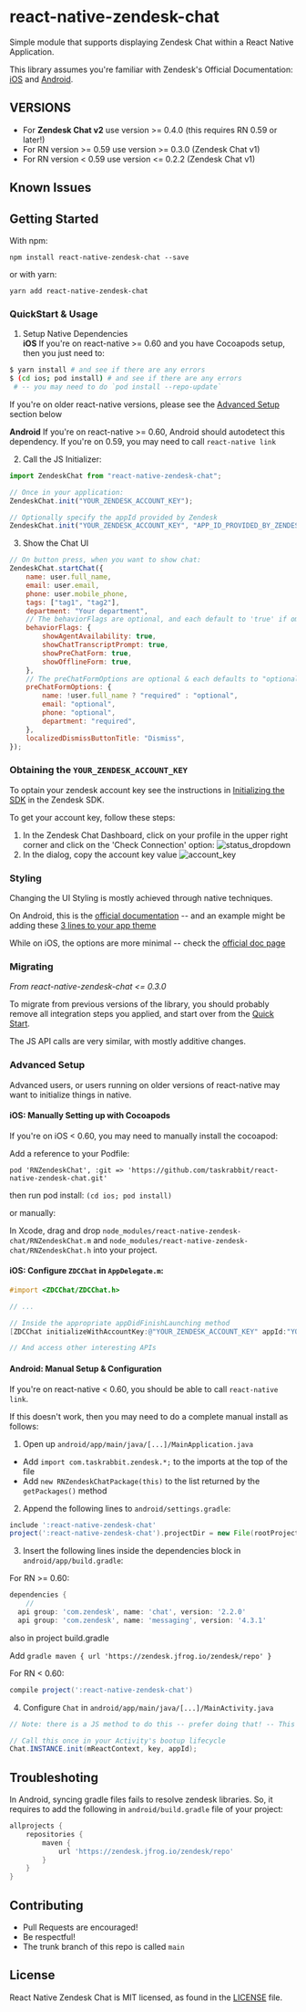 # react-native-zendesk-chat

Simple module that supports displaying Zendesk Chat within a React Native Application.

This library assumes you're familiar with Zendesk's Official Documentation: [iOS](https://developer.zendesk.com/embeddables/docs/chat-sdk-v-2-for-ios/introduction) and [Android](https://developer.zendesk.com/embeddables/docs/chat-sdk-v-2-for-android/introduction).

## VERSIONS

- For **Zendesk Chat v2** use version >= 0.4.0 (this requires RN 0.59 or later!)
- For RN version >= 0.59 use version >= 0.3.0 (Zendesk Chat v1)
- For RN version < 0.59 use version <= 0.2.2 (Zendesk Chat v1)

## Known Issues

## Getting Started

With npm:

`npm install react-native-zendesk-chat --save`

or with yarn:

`yarn add react-native-zendesk-chat`

### QuickStart & Usage

1. Setup Native Dependencies<br/> **iOS** If you're on react-native >= 0.60 and you have Cocoapods setup, then you just need to:

```bash
$ yarn install # and see if there are any errors
$ (cd ios; pod install) # and see if there are any errors
 # -- you may need to do `pod install --repo-update`
```

If you're on older react-native versions, please see the [Advanced Setup](#advanced-setup) section below

**Android** If you're on react-native >= 0.60, Android should autodetect this dependency. If you're on 0.59, you may need to call `react-native link`

2. Call the JS Initializer:

```javascript
import ZendeskChat from "react-native-zendesk-chat";

// Once in your application:
ZendeskChat.init("YOUR_ZENDESK_ACCOUNT_KEY");

// Optionally specify the appId provided by Zendesk
ZendeskChat.init("YOUR_ZENDESK_ACCOUNT_KEY", "APP_ID_PROVIDED_BY_ZENDESK");
```

3. Show the Chat UI

```javascript
// On button press, when you want to show chat:
ZendeskChat.startChat({
	name: user.full_name,
	email: user.email,
	phone: user.mobile_phone,
	tags: ["tag1", "tag2"],
	department: "Your department",
	// The behaviorFlags are optional, and each default to 'true' if omitted
	behaviorFlags: {
		showAgentAvailability: true,
		showChatTranscriptPrompt: true,
		showPreChatForm: true,
		showOfflineForm: true,
	},
	// The preChatFormOptions are optional & each defaults to "optional" if omitted
	preChatFormOptions: {
		name: !user.full_name ? "required" : "optional",
		email: "optional",
		phone: "optional",
		department: "required",
	},
	localizedDismissButtonTitle: "Dismiss",
});
```


### Obtaining the `YOUR_ZENDESK_ACCOUNT_KEY`
To optain your zendesk account key see the instructions in [Initializing the SDK](https://api.zopim.com/web-sdk/#initializing-the-sdk) in the Zendesk SDK.

To get your account key, follow these steps:

1. In the Zendesk Chat Dashboard, click on your profile in the upper right corner and click on the 'Check Connection' option:
![status_dropdown](https://api.zopim.com/web-sdk/images/status_dropdown.png)
1. In the dialog, copy the account key value
![account_key](https://api.zopim.com/web-sdk/images/account_key.png)


### Styling

Changing the UI Styling is mostly achieved through native techniques.

On Android, this is the [official documentation](https://developer.zendesk.com/embeddables/docs/android-unified-sdk/customize_the_look#how-theming-works) -- and an example might be adding these [3 lines to your app theme](https://github.com/zendesk/sdk_demo_app_android/blob/ae4c551f78911e983b0aac06967628f46be15e54/app/src/main/res/values/styles.xml#L5-L7)

While on iOS, the options are more minimal -- check the [official doc page](https://developer.zendesk.com/embeddables/docs/chat-sdk-v-2-for-ios/customize_the_look#styling-the-chat-screen)

### Migrating

_From react-native-zendesk-chat <= 0.3.0_

To migrate from previous versions of the library, you should probably remove all integration steps you applied, and start over from the [Quick Start](#quickstart--usage).

The JS API calls are very similar, with mostly additive changes.

### Advanced Setup

Advanced users, or users running on older versions of react-native may want to initialize things in native.

#### iOS: Manually Setting up with Cocoapods

If you're on iOS < 0.60, you may need to manually install the cocoapod:

Add a reference to your Podfile:

```Podfile
pod 'RNZendeskChat', :git => 'https://github.com/taskrabbit/react-native-zendesk-chat.git'
```

then run pod install: `(cd ios; pod install)`

or manually:

In Xcode, drag and drop `node_modules/react-native-zendesk-chat/RNZendeskChat.m` and `node_modules/react-native-zendesk-chat/RNZendeskChat.h` into your project.

#### iOS: Configure `ZDCChat` in `AppDelegate.m`:

```objective-c
#import <ZDCChat/ZDCChat.h>

// ...

// Inside the appropriate appDidFinishLaunching method
[ZDCChat initializeWithAccountKey:@"YOUR_ZENDESK_ACCOUNT_KEY" appId:"YOUR_ZENDESK_APP_ID"];

// And access other interesting APIs
```

#### Android: Manual Setup & Configuration

If you're on react-native < 0.60, you should be able to call `react-native link`.

If this doesn't work, then you may need to do a complete manual install as follows:

1. Open up `android/app/main/java/[...]/MainApplication.java`

- Add `import com.taskrabbit.zendesk.*;` to the imports at the top of the file
- Add `new RNZendeskChatPackage(this)` to the list returned by the `getPackages()` method

2. Append the following lines to `android/settings.gradle`:

```gradle
include ':react-native-zendesk-chat'
project(':react-native-zendesk-chat').projectDir = new File(rootProject.projectDir,	'../node_modules/react-native-zendesk-chat/android')
```

3. Insert the following lines inside the dependencies block in `android/app/build.gradle`:

For RN >= 0.60:

```gradle
dependencies {
	//
  api group: 'com.zendesk', name: 'chat', version: '2.2.0'
  api group: 'com.zendesk', name: 'messaging', version: '4.3.1'
```
also in project build.gradle 

 Add ```gradle
  maven { url 'https://zendesk.jfrog.io/zendesk/repo' }```
     
For RN < 0.60:

```gradle
compile project(':react-native-zendesk-chat')
```

4. Configure `Chat` in `android/app/main/java/[...]/MainActivity.java`

```java
// Note: there is a JS method to do this -- prefer doing that! -- This is for advanced users only.

// Call this once in your Activity's bootup lifecycle
Chat.INSTANCE.init(mReactContext, key, appId);
```
## Troubleshoting
In Android, syncing gradle files fails to resolve zendesk libraries.
So, it requires to add the following in `android/build.gradle` file of your project:

```gradle
allprojects {
    repositories {
        maven {
            url 'https://zendesk.jfrog.io/zendesk/repo'
        }
    }
}
```

## Contributing

- Pull Requests are encouraged!
- Be respectful!
- The trunk branch of this repo is called `main`

## License

React Native Zendesk Chat is MIT licensed, as found in the [LICENSE](https://github.com/taskrabbit/react-native-zendesk-chat/LICENSE) file.
